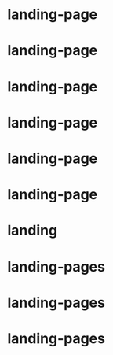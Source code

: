 # landing-page
# landing-page
# landing-page
# landing-page
# landing-page
# landing-page
# landing
# landing-pages
# landing-pages
# landing-pages
